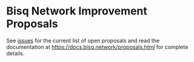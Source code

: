 # Bisq Network Improvement Proposals

See [issues](../../issues) for the current list of open proposals and read the documentation at https://docs.bisq.network/proposals.html for complete details.
